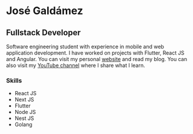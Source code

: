 # José Galdámez

## Fullstack Developer

Software engineering student with experience in mobile and web application development. I have worked on projects with Flutter, React JS and Angular. You can visit my personal [website](https://josegaldamez.dev/) and read my blog. You can also visit my [YouTube channel](https://www.youtube.com/c/CódigoCorrecto) where I share what I learn.

### Skills

-   React JS
-   Next JS
-   Flutter
-   Node JS
-   Nest JS
-   Golang

